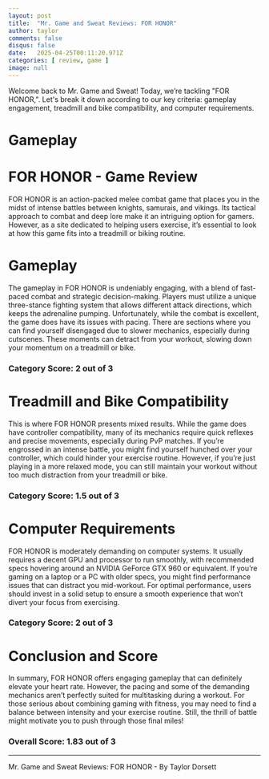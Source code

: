 ```yaml
---
layout: post
title:  "Mr. Game and Sweat Reviews: FOR HONOR"
author: taylor
comments: false
disqus: false
date:   2025-04-25T00:11:20.971Z
categories: [ review, game ]
image: null
---
```


Welcome back to Mr. Game and Sweat! Today, we’re tackling "FOR HONOR,". Let's break it down according to our key criteria: gameplay engagement, treadmill and bike compatibility, and computer requirements.

# Gameplay

# FOR HONOR - Game Review

FOR HONOR is an action-packed melee combat game that places you in the midst of intense battles between knights, samurais, and vikings. Its tactical approach to combat and deep lore make it an intriguing option for gamers. However, as a site dedicated to helping users exercise, it’s essential to look at how this game fits into a treadmill or biking routine. 

# Gameplay

The gameplay in FOR HONOR is undeniably engaging, with a blend of fast-paced combat and strategic decision-making. Players must utilize a unique three-stance fighting system that allows different attack directions, which keeps the adrenaline pumping. Unfortunately, while the combat is excellent, the game does have its issues with pacing. There are sections where you can find yourself disengaged due to slower mechanics, especially during cutscenes. These moments can detract from your workout, slowing down your momentum on a treadmill or bike.

### Category Score: 2 out of 3

# Treadmill and Bike Compatibility

This is where FOR HONOR presents mixed results. While the game does have controller compatibility, many of its mechanics require quick reflexes and precise movements, especially during PvP matches. If you’re engrossed in an intense battle, you might find yourself hunched over your controller, which could hinder your exercise routine. However, if you’re just playing in a more relaxed mode, you can still maintain your workout without too much distraction from your treadmill or bike. 

### Category Score: 1.5 out of 3

# Computer Requirements

FOR HONOR is moderately demanding on computer systems. It usually requires a decent GPU and processor to run smoothly, with recommended specs hovering around an NVIDIA GeForce GTX 960 or equivalent. If you’re gaming on a laptop or a PC with older specs, you might find performance issues that can distract you mid-workout. For optimal performance, users should invest in a solid setup to ensure a smooth experience that won’t divert your focus from exercising.

### Category Score: 2 out of 3

# Conclusion and Score

In summary, FOR HONOR offers engaging gameplay that can definitely elevate your heart rate. However, the pacing and some of the demanding mechanics aren’t perfectly suited for multitasking during a workout. For those serious about combining gaming with fitness, you may need to find a balance between intensity and your exercise routine. Still, the thrill of battle might motivate you to push through those final miles!

### Overall Score: 1.83 out of 3

---

Mr. Game and Sweat Reviews: FOR HONOR - By Taylor Dorsett
